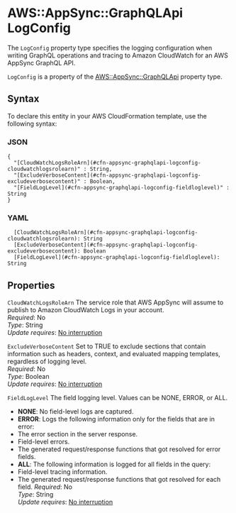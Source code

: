 # AWS::AppSync::GraphQLApi LogConfig<a name="aws-properties-appsync-graphqlapi-logconfig"></a>

The `LogConfig` property type specifies the logging configuration when writing GraphQL operations and tracing to Amazon CloudWatch for an AWS AppSync GraphQL API\.

`LogConfig` is a property of the [AWS::AppSync::GraphQLApi](https://docs.aws.amazon.com/AWSCloudFormation/latest/UserGuide/aws-resource-appsync-graphqlapi.html) property type\.

## Syntax<a name="aws-properties-appsync-graphqlapi-logconfig-syntax"></a>

To declare this entity in your AWS CloudFormation template, use the following syntax:

### JSON<a name="aws-properties-appsync-graphqlapi-logconfig-syntax.json"></a>

```
{
  "[CloudWatchLogsRoleArn](#cfn-appsync-graphqlapi-logconfig-cloudwatchlogsrolearn)" : String,
  "[ExcludeVerboseContent](#cfn-appsync-graphqlapi-logconfig-excludeverbosecontent)" : Boolean,
  "[FieldLogLevel](#cfn-appsync-graphqlapi-logconfig-fieldloglevel)" : String
}
```

### YAML<a name="aws-properties-appsync-graphqlapi-logconfig-syntax.yaml"></a>

```
  [CloudWatchLogsRoleArn](#cfn-appsync-graphqlapi-logconfig-cloudwatchlogsrolearn): String
  [ExcludeVerboseContent](#cfn-appsync-graphqlapi-logconfig-excludeverbosecontent): Boolean
  [FieldLogLevel](#cfn-appsync-graphqlapi-logconfig-fieldloglevel): String
```

## Properties<a name="aws-properties-appsync-graphqlapi-logconfig-properties"></a>

`CloudWatchLogsRoleArn` <a name="cfn-appsync-graphqlapi-logconfig-cloudwatchlogsrolearn"></a>
The service role that AWS AppSync will assume to publish to Amazon CloudWatch Logs in your account\.  
_Required_: No  
_Type_: String  
_Update requires_: [No interruption](https://docs.aws.amazon.com/AWSCloudFormation/latest/UserGuide/using-cfn-updating-stacks-update-behaviors.html#update-no-interrupt)

`ExcludeVerboseContent` <a name="cfn-appsync-graphqlapi-logconfig-excludeverbosecontent"></a>
Set to TRUE to exclude sections that contain information such as headers, context, and evaluated mapping templates, regardless of logging level\.  
_Required_: No  
_Type_: Boolean  
_Update requires_: [No interruption](https://docs.aws.amazon.com/AWSCloudFormation/latest/UserGuide/using-cfn-updating-stacks-update-behaviors.html#update-no-interrupt)

`FieldLogLevel` <a name="cfn-appsync-graphqlapi-logconfig-fieldloglevel"></a>
The field logging level\. Values can be NONE, ERROR, or ALL\.

- **NONE**: No field\-level logs are captured\.
- **ERROR**: Logs the following information only for the fields that are in error:
- The error section in the server response\.
- Field\-level errors\.
- The generated request/response functions that got resolved for error fields\.
- **ALL**: The following information is logged for all fields in the query:
- Field\-level tracing information\.
- The generated request/response functions that got resolved for each field\.
  _Required_: No  
  _Type_: String  
  _Update requires_: [No interruption](https://docs.aws.amazon.com/AWSCloudFormation/latest/UserGuide/using-cfn-updating-stacks-update-behaviors.html#update-no-interrupt)
